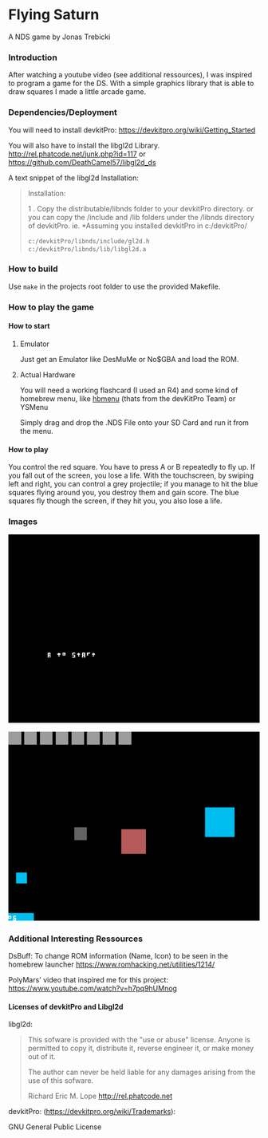 # Flying Saturn

A NDS game by Jonas Trebicki

### Introduction

After watching a youtube video (see additional ressources), I was inspired to program a game for the DS. With a simple graphics library that is able to draw squares I made a little arcade game.

### Dependencies/Deployment

You will need to install devkitPro: https://devkitpro.org/wiki/Getting_Started

You will also have to install the libgl2d Library. http://rel.phatcode.net/junk.php?id=117 or https://github.com/DeathCamel57/libgl2d_ds

A text snippet of the libgl2d Installation:

> Installation:
>
> 1 . Copy the distributable/libnds folder to your devkitPro directory. or you can copy the /include and /lib folders under the /libnds directory of devkitPro. ie. *Assuming you installed devkitPro in c:/devkitPro/
>
> ```
> c:/devkitPro/libnds/include/gl2d.h   
> c:/devkitPro/libnds/lib/libgl2d.a
> ```

### How to build

Use `make` in the projects root folder to use the provided Makefile.

### How to play the game

#### How to start

1. Emulator

   Just get an Emulator like DesMuMe or No$GBA and load the ROM.

2. Actual Hardware

   You will need a working flashcard (I used an R4) and some kind of homebrew menu, like [hbmenu](https://github.com/devkitPro/nds-hb-menu)  (thats from the devKitPro Team) or YSMenu

   Simply drag and drop the .NDS File onto your SD Card and run it from the menu.

#### How to play

You control the red square. You have to press A or B repeatedly to fly up. If you fall out of the screen, you lose a life. With the touchscreen, by swiping left and right, you can control a grey projectile; if you manage to hit the blue squares flying around you, you destroy them and gain score. The blue squares fly though the screen, if they hit you, you also lose a life.

### Images

![image-20211216194603944](README.assets/image-20211216194603944.png)

![image-20211216194642953](README.assets/image-20211216194642953.png)



### Additional Interesting Ressources

DsBuff: To change ROM information (Name, Icon) to be seen in the homebrew launcher https://www.romhacking.net/utilities/1214/

PolyMars' video that inspired me for this project: https://www.youtube.com/watch?v=h7pq9hUMnog



#### Licenses of devkitPro and Libgl2d

libgl2d:

> This sofware is provided with the "use or abuse" license. Anyone is permitted to
> copy it, distribute it, reverse engineer it, or make money out of it.
>
> The author can never be held liable for any damages arising from the use of this sofware.
>
> Richard Eric M. Lope
> http://rel.phatcode.net

devkitPro: (https://devkitpro.org/wiki/Trademarks): 

GNU General Public License
